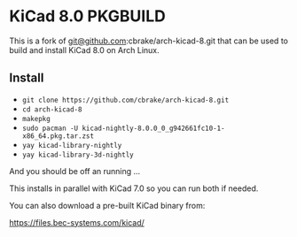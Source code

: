 # KiCad 8.0 PKGBUILD

This is a fork of git@github.com:cbrake/arch-kicad-8.git that can be used to
build and install KiCad 8.0 on Arch Linux.

## Install

- `git clone https://github.com/cbrake/arch-kicad-8.git`
- `cd arch-kicad-8`
- `makepkg`
- `sudo pacman -U kicad-nightly-8.0.0_0_g942661fc10-1-x86_64.pkg.tar.zst`
- `yay kicad-library-nightly`
- `yay kicad-library-3d-nightly`

And you should be off an running ...

This installs in parallel with KiCad 7.0 so you can run both if needed.

You can also download a pre-built KiCad binary from:

https://files.bec-systems.com/kicad/
